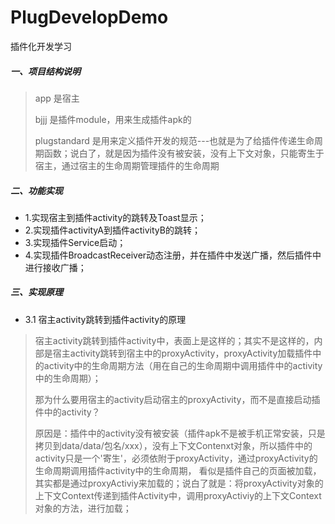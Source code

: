 # PlugDevelopDemo
插件化开发学习

##### 一、项目结构说明
> app 是宿主
>
> bjjj 是插件module，用来生成插件apk的
>
> plugstandard 是用来定义插件开发的规范---也就是为了给插件传递生命周期函数；说白了，就是因为插件没有被安装，没有上下文对象，只能寄生于宿主，通过宿主的生命周期管理插件的生命周期

##### 二、功能实现
* 1.实现宿主到插件activity的跳转及Toast显示；
* 2.实现插件activityA到插件activityB的跳转；
* 3.实现插件Service启动；
* 4.实现插件BroadcastReceiver动态注册，并在插件中发送广播，然后插件中进行接收广播；

##### 三、实现原理
* 3.1 宿主activity跳转到插件activity的原理
> 宿主activity跳转到插件activity中，表面上是这样的；其实不是这样的，内部是宿主activity跳转到宿主中的proxyActivity，proxyActivity加载插件中的activity中的生命周期方法（用在自己的生命周期中调用插件中的activity中的生命周期）；
>
> 那为什么要用宿主的activity启动宿主的proxyActivity，而不是直接启动插件中的activity？
>
> 原因是：插件中的activity没有被安装（插件apk不是被手机正常安装，只是拷贝到data/data/包名/xxx），没有上下文Contenxt对象，所以插件中的activity只是一个'寄生'，必须依附于proxyActivity，通过proxyActivity的生命周期调用插件activity中的生命周期，
>           看似是插件自己的页面被加载，其实都是通过proxyActiviy来加载的；说白了就是：将proxyActivity对象的上下文Context传递到插件Activity中，调用proxyActiviy的上下文Context对象的方法，进行加载；

